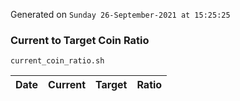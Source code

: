Generated on `Sunday 26-September-2021 at 15:25:25`

### Current to Target Coin Ratio
`current_coin_ratio.sh`

Date|Current|Target|Ratio
---|---|---|---
